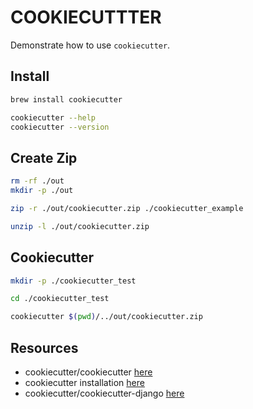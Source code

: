 # COOKIECUTTTER

Demonstrate how to use `cookiecutter`.

## Install

```sh
brew install cookiecutter

cookiecutter --help
cookiecutter --version
```

## Create Zip

```sh
rm -rf ./out
mkdir -p ./out

zip -r ./out/cookiecutter.zip ./cookiecutter_example

unzip -l ./out/cookiecutter.zip
```

## Cookiecutter

```sh
mkdir -p ./cookiecutter_test

cd ./cookiecutter_test

cookiecutter $(pwd)/../out/cookiecutter.zip
```

## Resources

- cookiecutter/cookiecutter [here](https://github.com/cookiecutter/cookiecutter)
- cookiecutter installation [here](https://cookiecutter.readthedocs.io/en/stable/installation.html)
- cookiecutter/cookiecutter-django [here](https://github.com/cookiecutter/cookiecutter-django/tree/master)
